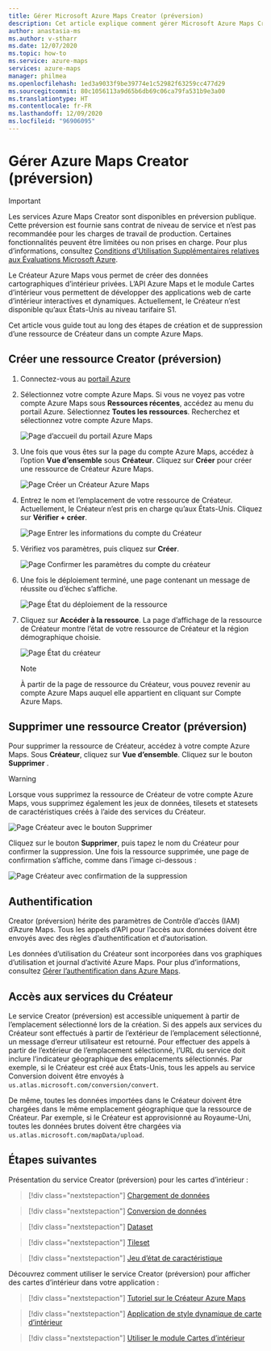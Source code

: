 ```yaml
---
title: Gérer Microsoft Azure Maps Creator (préversion)
description: Cet article explique comment gérer Microsoft Azure Maps Creator (préversion).
author: anastasia-ms
ms.author: v-stharr
ms.date: 12/07/2020
ms.topic: how-to
ms.service: azure-maps
services: azure-maps
manager: philmea
ms.openlocfilehash: 1ed3a9033f9be39774e1c52982f63259cc477d29
ms.sourcegitcommit: 80c1056113a9d65b6db69c06ca79fa531b9e3a00
ms.translationtype: HT
ms.contentlocale: fr-FR
ms.lasthandoff: 12/09/2020
ms.locfileid: "96906095"
---
```

# <a name="manage-azure-maps-creator-preview"></a>Gérer Azure Maps Creator (préversion) 

> [!IMPORTANT]
> Les services Azure Maps Creator sont disponibles en préversion publique.
> Cette préversion est fournie sans contrat de niveau de service et n’est pas recommandée pour les charges de travail de production. Certaines fonctionnalités peuvent être limitées ou non prises en charge. Pour plus d’informations, consultez [Conditions d’Utilisation Supplémentaires relatives aux Évaluations Microsoft Azure](https://azure.microsoft.com/support/legal/preview-supplemental-terms/).

Le Créateur Azure Maps vous permet de créer des données cartographiques d’intérieur privées. L’API Azure Maps et le module Cartes d’intérieur vous permettent de développer des applications web de carte d’intérieur interactives et dynamiques. Actuellement, le Créateur n’est disponible qu’aux États-Unis au niveau tarifaire S1.

Cet article vous guide tout au long des étapes de création et de suppression d’une ressource de Créateur dans un compte Azure Maps.

## <a name="create-creator-preview-resource"></a>Créer une ressource Creator (préversion)

1. Connectez-vous au [portail Azure](https://portal.azure.com)

2. Sélectionnez votre compte Azure Maps. Si vous ne voyez pas votre compte Azure Maps sous **Ressources récentes**, accédez au menu du portail Azure. Sélectionnez **Toutes les ressources**. Recherchez et sélectionnez votre compte Azure Maps.

    ![Page d’accueil du portail Azure Maps](./media/how-to-manage-creator/select-maps-account.png)

3. Une fois que vous êtes sur la page du compte Azure Maps, accédez à l’option **Vue d’ensemble** sous **Créateur**. Cliquez sur **Créer** pour créer une ressource de Créateur Azure Maps.

    ![Page Créer un Créateur Azure Maps](./media/how-to-manage-creator/creator-blade-settings.png)

4. Entrez le nom et l’emplacement de votre ressource de Créateur. Actuellement, le Créateur n’est pris en charge qu’aux États-Unis. Cliquez sur **Vérifier + créer**.

   ![Page Entrer les informations du compte du Créateur](./media/how-to-manage-creator/creator-creation-dialog.png)

5. Vérifiez vos paramètres, puis cliquez sur **Créer**.

    ![Page Confirmer les paramètres du compte du créateur](./media/how-to-manage-creator/creator-create-dialog.png)

6. Une fois le déploiement terminé, une page contenant un message de réussite ou d’échec s’affiche.

   ![Page État du déploiement de la ressource](./media/how-to-manage-creator/creator-resource-created.png)

7. Cliquez sur **Accéder à la ressource**. La page d’affichage de la ressource de Créateur montre l’état de votre ressource de Créateur et la région démographique choisie.

    ![Page État du créateur](./media/how-to-manage-creator/creator-resource-view.png)

   >[!NOTE]
   >À partir de la page de ressource du Créateur, vous pouvez revenir au compte Azure Maps auquel elle appartient en cliquant sur Compte Azure Maps.

## <a name="delete-creator-preview-resource"></a>Supprimer une ressource Creator (préversion)

Pour supprimer la ressource de Créateur, accédez à votre compte Azure Maps. Sous **Créateur**, cliquez sur **Vue d’ensemble**. Cliquez sur le bouton **Supprimer** .

>[!WARNING]
>Lorsque vous supprimez la ressource de Créateur de votre compte Azure Maps, vous supprimez également les jeux de données, tilesets et statesets de caractéristiques créés à l’aide des services du Créateur.

![Page Créateur avec le bouton Supprimer](./media/how-to-manage-creator/creator-delete.png)

Cliquez sur le bouton **Supprimer**, puis tapez le nom du Créateur pour confirmer la suppression. Une fois la ressource supprimée, une page de confirmation s’affiche, comme dans l’image ci-dessous :

![Page Créateur avec confirmation de la suppression](./media/how-to-manage-creator/creator-confirmdelete.png)

## <a name="authentication"></a>Authentification

Creator (préversion) hérite des paramètres de Contrôle d’accès (IAM) d’Azure Maps. Tous les appels d’API pour l’accès aux données doivent être envoyés avec des règles d’authentification et d’autorisation.

Les données d’utilisation du Créateur sont incorporées dans vos graphiques d’utilisation et journal d’activité Azure Maps.  Pour plus d’informations, consultez [Gérer l’authentification dans Azure Maps](./how-to-manage-authentication.md).

## <a name="access-to-creator-services"></a>Accès aux services du Créateur

Le service Creator (préversion) est accessible uniquement à partir de l’emplacement sélectionné lors de la création. Si des appels aux services du Créateur sont effectués à partir de l’extérieur de l’emplacement sélectionné, un message d’erreur utilisateur est retourné. Pour effectuer des appels à partir de l’extérieur de l’emplacement sélectionné, l’URL du service doit inclure l’indicateur géographique des emplacements sélectionnés. Par exemple, si le Créateur est créé aux États-Unis, tous les appels au service Conversion doivent être envoyés à `us.atlas.microsoft.com/conversion/convert`.

De même, toutes les données importées dans le Créateur doivent être chargées dans le même emplacement géographique que la ressource de Créateur. Par exemple, si le Créateur est approvisionné au Royaume-Uni, toutes les données brutes doivent être chargées via `us.atlas.microsoft.com/mapData/upload`.

## <a name="next-steps"></a>Étapes suivantes

Présentation du service Creator (préversion) pour les cartes d’intérieur :

> [!div class="nextstepaction"]
> [Chargement de données](creator-indoor-maps.md#upload-a-drawing-package)

> [!div class="nextstepaction"]
> [Conversion de données](creator-indoor-maps.md#convert-a-drawing-package)

> [!div class="nextstepaction"]
> [Dataset](creator-indoor-maps.md#datasets)

> [!div class="nextstepaction"]
> [Tileset](creator-indoor-maps.md#tilesets)

> [!div class="nextstepaction"]
> [Jeu d’état de caractéristique](creator-indoor-maps.md#feature-statesets)

Découvrez comment utiliser le service Creator (préversion) pour afficher des cartes d’intérieur dans votre application :

> [!div class="nextstepaction"]
> [Tutoriel sur le Créateur Azure Maps](tutorial-creator-indoor-maps.md)

> [!div class="nextstepaction"]
> [Application de style dynamique de carte d’intérieur](indoor-map-dynamic-styling.md)

> [!div class="nextstepaction"]
> [Utiliser le module Cartes d’intérieur](how-to-use-indoor-module.md)